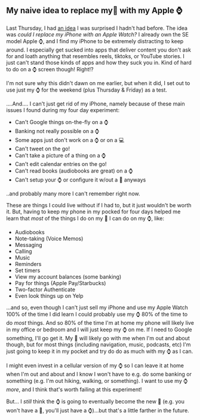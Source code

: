## My naive idea to replace my📱 with my Apple ⌚️

Last Thursday, I had [an idea](https://twitter.com/aubreypwd/status/1476226463003131904?s=20) I was surprised I hadn't had before. The idea was _could I replace my iPhone with an Apple Watch?_ I already own the SE model Apple ⌚️, and I find my iPhone to be extremely distracting to keep around. I especially get sucked into apps that deliver content you don't ask for and loath anything that resembles reels, tiktoks, or YouTube stories. I just can't stand those kinds of apps and how they suck you in. Kind of hard to do on a ⌚️ screen though! Right!?

I'm not sure why this didn't dawn on me earlier, but when it did, I set out to use just my ⌚️ for the weekend (plus Thursday & Friday) as a test. 

....And.... I can't just get rid of my iPhone, namely because of these main issues I found during my four day experiment:

- Can't Google things on-the-fly on a ⌚️ 
- Banking not really possible on a ⌚️ 
- Some apps just don't work on a ⌚️ or on a 💻
- Can't tweet on the go!
- Can't take a picture of a thing on a ⌚️ 
- Can't edit calendar entries on the go!
- Can't read books (audiobooks are great) on a ⌚️ 
- Can't setup your ⌚️ or configure it w/out a 📱 anyways

..and probably many more I can't remember right now.

These are things I could live without if I had to, but it just wouldn't be worth it. But, having to keep my phone in my pocked for four days helped me learn that _most_ of the things I do on my 📱 I can do on my :watch:, like:

- Audiobooks
- Note-taking (Voice Memos)
- Messaging
- Calling
- Music
- Reminders
- Set timers
- View my account balances (some banking)
- Pay for things (Apple Pay/Starbucks)
- Two-factor Authenticate
- Even look things up on Yelp

...and so, even though I can't just sell my iPhone and use my Apple Watch 100% of the time I did learn I could probably use my ⌚️ 80% of the time to do _most_ things. And so 80% of the time I'm at home my phone will likely live in my office or bedroom and I will just keep my ⌚️ on me. If I need to Google something, I'll go get it. My 📱 will likely go with me when I'm out and about though, but for most things (including navigation, music, podcasts, etc) I'm just going to keep it in my pocket and try do do as much with my ⌚️ as I can.

I might even invest in a cellular version of my ⌚️ so I can leave it at home when I'm out and about and I know I won't have to e.g. do some banking or something (e.g. I'm out hiking, walking, or something). I want to use my ⌚️ _more_, and I think that's worth failing at this experiment!

But... I _still_ think the ⌚️ is going to eventually become the new 📱 (e.g. you won't have a 📱, you'll just have a ⌚️)...but that's a little farther in the future.